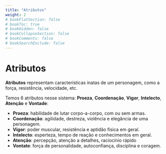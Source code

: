 ```yaml
---
title: "Atributos"
weight: 2
# bookFlatSection: false
# bookToc: true
# bookHidden: false
# bookCollapseSection: false
# bookComments: false
# bookSearchExclude: false
---
```


# Atributos

**Atributos** representam características inatas de um personagem, como a força, resistência, velocidade, etc.

Temos 6 atributos nesse sistema: **Proeza**, **Coordenação**, **Vigor**, **Intelecto**, **Atenção** e **Vontade**:
- **Proeza**: habilidade de lutar corpo-a-corpo, com ou sem armas.
- **Coordenação**: agilidade, destreza, violência e elegância de uma personagem.
- **Vigor**: poder muscular, resistência e aptidão física em geral.
- **Intelecto**: esperteza, tempo de reação e conhecimentos em geral.
- **Atenção**: percepção, atenção a detalhes, raciocínio rápido
- **Vontate**: força de personalidade, autoconfiança, disciplina e coragem.